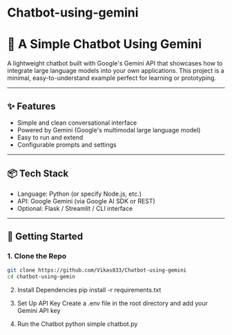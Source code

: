 # Chatbot-using-gemini

# 🤖 A Simple Chatbot Using Gemini

A lightweight chatbot built with Google's Gemini API that showcases how to integrate large language models into your own applications. This project is a minimal, easy-to-understand example perfect for learning or prototyping.

---

## ✨ Features

- Simple and clean conversational interface
- Powered by Gemini (Google's multimodal large language model)
- Easy to run and extend
- Configurable prompts and settings

---

## 📦 Tech Stack

- Language: Python (or specify Node.js, etc.)
- API: Google Gemini (via Google AI SDK or REST)
- Optional: Flask / Streamlit / CLI interface

---

## 🚀 Getting Started

### 1. Clone the Repo

```bash
git clone https://github.com/Vikas833/Chatbot-using-gemini
cd chatbot-using-gemin
```

2. Install Dependencies
pip install -r requirements.txt


3. Set Up API Key
Create a .env file in the root directory and add your Gemini API key

4. Run the Chatbot
python simple chatbot.py
